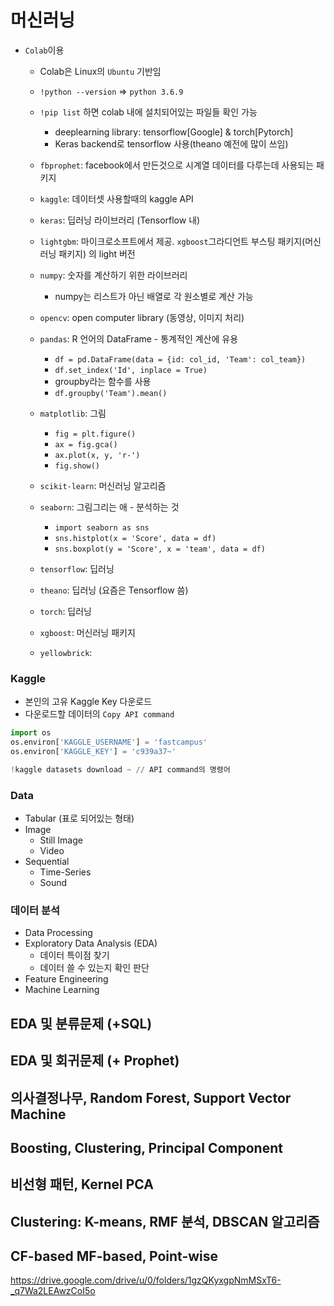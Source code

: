 # 머신러닝
- ```Colab```이용
  - Colab은 Linux의 ```Ubuntu``` 기반임
  - ```!python --version``` => ```python 3.6.9```
  - ```!pip list``` 하면 colab 내에 설치되어있는 파일들 확인 가능
    - deeplearning library: tensorflow[Google] & torch[Pytorch]
    - Keras backend로 tensorflow 사용(theano 예전에 많이 쓰임)

  - ```fbprophet```: facebook에서 만든것으로 시계열 데이터를 다루는데 사용되는 패키지
  - ```kaggle```: 데이터셋 사용할때의 kaggle API
  - ```keras```: 딥러닝 라이브러리 (Tensorflow 내)
  - ```lightgbm```: 마이크로소프트에서 제공. ```xgboost```그라디언트 부스팅 패키지(머신러닝 패키지) 의 light 버전
  - ```numpy```: 숫자를 계산하기 위한 라이브러리
    - numpy는 리스트가 아닌 배열로 각 원소별로 계산 가능
  - ```opencv```: open computer library  (동영상, 이미지 처리)
  - ```pandas```: R 언어의 DataFrame - 통계적인 계산에 유용
     - ```df = pd.DataFrame(data = {id: col_id, 'Team': col_team})```
     - ```df.set_index('Id', inplace = True)```
     - groupby라는 함수를 사용
     - ```df.groupby('Team').mean()```
  - ```matplotlib```: 그림
    - ```fig = plt.figure()```
    - ```ax = fig.gca()```
    - ```ax.plot(x, y, 'r-')```
    - ```fig.show()```
  - ```scikit-learn```: 머신러닝 알고리즘
  - ```seaborn```: 그림그리는 애 - 분석하는 것
    - ```import seaborn as sns```
    - ```sns.histplot(x = 'Score', data = df)```
    - ```sns.boxplot(y = 'Score', x = 'team', data = df)```
  - ```tensorflow```: 딥러닝
  - ```theano```: 딥러닝 (요즘은 Tensorflow 씀)
  - ```torch```: 딥러닝
  - ```xgboost```: 머신러닝 패키지
  - ```yellowbrick```: 
### Kaggle
- 본인의 고유 Kaggle Key 다운로드
- 다운로드할 데이터의 ```Copy API command```

```python
import os
os.environ['KAGGLE_USERNAME'] = 'fastcampus'
os.environ['KAGGLE_KEY'] = 'c939a37~'

!kaggle datasets download ~ // API command의 명령어

```

### Data
- Tabular (표로 되어있는 형태)
- Image
  - Still Image
  - Video
- Sequential
  - Time-Series
  - Sound

### 데이터 분석
- Data Processing
- Exploratory Data Analysis (EDA)
  - 데이터 특이점 찾기
  - 데이터 쓸 수 있는지 확인 판단
- Feature Engineering
- Machine Learning

## EDA 및 분류문제 (+SQL)
## EDA 및 회귀문제 (+ Prophet)
## 의사결정나무, Random Forest, Support Vector Machine
## Boosting, Clustering, Principal Component
## 비선형 패턴, Kernel PCA
## Clustering: K-means, RMF 분석, DBSCAN 알고리즘
## CF-based MF-based, Point-wise

https://drive.google.com/drive/u/0/folders/1gzQKyxgpNmMSxT6-_q7Wa2LEAwzCoI5o

